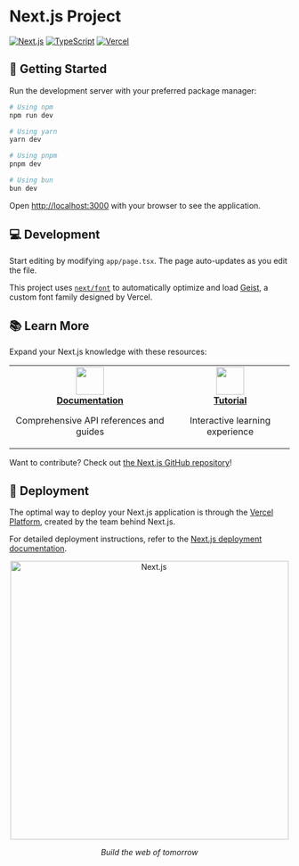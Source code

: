 # Next.js Project

[![Next.js](https://img.shields.io/badge/Next.js-black?style=for-the-badge&logo=next.js&logoColor=white)](https://nextjs.org/)
[![TypeScript](https://img.shields.io/badge/TypeScript-007ACC?style=for-the-badge&logo=typescript&logoColor=white)](https://www.typescriptlang.org/)
[![Vercel](https://img.shields.io/badge/Vercel-000000?style=for-the-badge&logo=vercel&logoColor=white)](https://vercel.com/)

## 🚀 Getting Started

Run the development server with your preferred package manager:

```bash
# Using npm
npm run dev

# Using yarn
yarn dev

# Using pnpm
pnpm dev

# Using bun
bun dev
```

Open [http://localhost:3000](http://localhost:3000) with your browser to see the application.

## 💻 Development

Start editing by modifying `app/page.tsx`. The page auto-updates as you edit the file.

This project uses [`next/font`](https://nextjs.org/docs/app/building-your-application/optimizing/fonts) to automatically optimize and load [Geist](https://vercel.com/font), a custom font family designed by Vercel.

## 📚 Learn More

Expand your Next.js knowledge with these resources:

<div align="center">
  <table>
    <tr>
      <td align="center">
        <a href="https://nextjs.org/docs">
          <img src="https://assets.vercel.com/image/upload/v1662130559/nextjs/Icon_dark_background.png" width="50" height="50"><br />
          <strong>Documentation</strong>
        </a>
        <p>Comprehensive API references and guides</p>
      </td>
      <td align="center">
        <a href="https://nextjs.org/learn">
          <img src="https://assets.vercel.com/image/upload/v1662130559/nextjs/Icon_dark_background.png" width="50" height="50"><br />
          <strong>Tutorial</strong>
        </a>
        <p>Interactive learning experience</p>
      </td>
    </tr>
  </table>
</div>

Want to contribute? Check out [the Next.js GitHub repository](https://github.com/vercel/next.js)!

## 🚢 Deployment

The optimal way to deploy your Next.js application is through the [Vercel Platform](https://vercel.com/new?utm_medium=default-template&filter=next.js&utm_source=create-next-app&utm_campaign=create-next-app-readme), created by the team behind Next.js.

For detailed deployment instructions, refer to the [Next.js deployment documentation](https://nextjs.org/docs/app/building-your-application/deploying).

<div align="center">
  <img src="https://nextjs.org/static/blog/next-13/twitter-card.png" width="500" alt="Next.js">
  <p><em>Build the web of tomorrow</em></p>
</div>
